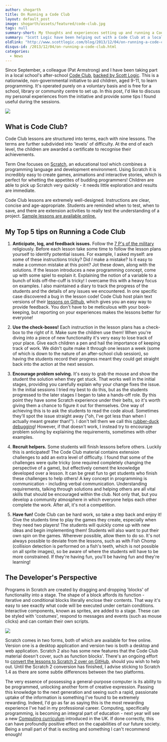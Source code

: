 ```yaml
---
author: shogarth
title: On Running a Code Club
layout: default_post
image: shogarth/assets/featured/code-club.jpg
tags: null
summary-short: My thoughts and experiences setting up and running a Code Club
summary: "Scott Logic have been helping out with a Code Club at a local primary school. As one of the developers involved, I'd like to share my experiences and tips for running your own Code Club!"
oldlink: "http://www.scottlogic.com/blog/2013/12/04/on-running-a-code-club.html"
disqus-id: /2013/12/04/on-running-a-code-club.html
categories:
  - News
---
```


Since September, a colleague (Pat Armstrong) and I have been taking part in a local school's after-school [Code Club](https://www.codeclub.org.uk/), [backed by Scott Logic](http://www.scottlogic.com/news/20131203-certificates-awarded-to-code-club-whiz-kids/). This is a nationwide, non-governmental initiative to aid children, aged 9-11, to learn programming. It's operated purely on a voluntary basis and is free for a school, library or community centre to set up. In this post, I'd like to discuss my personal experiences from the initiative and provide some tips I found useful during the sessions.

<img src="{{ site.baseurl }}/shogarth/assets/code-club-west-jesmond-primary-school.jpg"/>

## What is Code Club?

Code Club lessons are structured into terms, each with nine lessons. The terms are further subdivided into 'levels' of difficulty. At the end of each level, the children are awarded a certificate to recognise their achievements.

Term One focuses on [Scratch](http://scratch.mit.edu/), an educational tool which combines a programming language and development environment. Using Scratch it is incredibly easy to create games, animations and interactive stories, which is perfect for whetting the appetites of budding programmers! Children are able to pick up Scratch very quickly - it needs little exploration and results are immediate.

Code Club lessons are extremely well-designed. Instructions are clear, concise and age-appropriate. Students are reminded when to test, when to save, and there are extension activities to really test the understanding of a project. [Sample lessons are available online.](https://www.codeclub.org.uk/about)

## My Top 5 tips on Running a Code Club

1. **Anticipate, log, and feedback issues.**
Follow the [7 P's of the military](http://military.wikia.com/wiki/7_Ps_(military_adage)) religiously. Before each lesson take some time to follow the lesson plans yourself to identify potential issues. For example, I asked myself: are some of these instructions tricky? Did _I_ make a mistake? Is it easy to make a common mistake at this point? Jot these down, along with the solutions. If the lesson introduces a new programming concept, come up with some spiel to explain it. Explaining the notion of a variable to a bunch of kids off-the-cuff is tricky! I overcame this with a heavy focus on examples. I also maintained a diary to track the progress of the students and the details of any issues we encountered. In one specific case discovered a bug in the lesson code! Code Club host plain text versions of their [lessons on Github](https://github.com/CodeClub/scratch-curriculum), which gives you an easy way to provide feedback. You don't have to be meticulous with your book-keeping, but reporting on your experiences makes the lessons better for everyone!

2. **Use the check-boxes!**
Each instruction in the lesson plans has a check-box to the right of it. Make sure the children use them! When you're diving into a piece of new functionality it's very easy to lose track of your place. Give each children a pen and hail the importance of keeping track of work. We didn't quite make it through one lesson a week (some of which is down to the nature of an after-school club session), so having the students record their progress meant they could get straight back into the action at the next session.

3. **Encourage problem solving.**
It's easy to grab the mouse and show the student the solution when they get stuck. That works well in the initial stages, providing you carefully explain why your change fixes the issue. In the initial sessions I tried my best to do this, but as the students progressed to the later stages I began to take a hands-off role. By this point they have some Scratch experience under their belts, so it's worth giving them a chance to figure it out for themselves. One way of achieving this is to ask the students to read the code aloud. Sometimes they'll spot the issue straight away ("oh, I've got less than when I actually meant greater than!"). I don't tell them we call this [rubber-duck debugging](https://en.wikipedia.org/wiki/Rubber_duck_debugging)! However, if that doesn't work, I instead try to encourage problem solving by explaining the requirements, sometimes with other examples.

4. **Recruit helpers.**
Some students will finish lessons before others. Luckily this is anticipated! The Code Club material contains extension challenges to add an extra level of difficulty. I found that some of the challenges were quite tricky (one required completely changing the perspective of a game), but effectively cement the knowledge developed over a lesson. It can be great fun to get students who finish these challenges to help others! A key concept in programming is communication - including verbal communication. Understanding requirements, talking through solutions and helping others are all vital skills that should be encouraged within the club. Not only that, but you develop a community atmosphere in which everyone helps each other complete the work. After all, it's not a competition.

5. **Have fun!**
Code Club can be hard work, so take a step back and enjoy it! Give the students time to play the games they create, especially when they need two players! The students will quickly come up with new ideas and begin implementing them! Students will also want to put their own spin on the games. Wherever possible, allow them to do so. It's not always possible to deviate from the lessons, such as with Fish Chomp (collision detection is performed on a fish's teeth, which is not possible on all sprite images), so be aware of where the students will have to be more constrained. If they're having fun, you'll be having fun and they're learning!

## The Developer's Perspective

Programs in Scratch are created by dragging and dropping 'blocks' of functionality into a stage. The shape of a block affords its function - iterative and conditional blocks literally enclose their contents. That way it's easy to see exactly what code will be executed under certain conditions. Interactive components, known as sprites, are added to a stage. These can be styled with 'costumes', respond to messages and events (such as mouse clicks) and can contain their own scripts.

<img src="{{ site.baseurl }}/shogarth/assets/scratch.png"/>

Scratch comes in two forms, both of which are available for free online. Version one is a desktop application and version two is both a desktop and web application. Scratch 2 also has some new features that the Code Club material doesn't cover, such as function blocks'. There's an ongoing effort to [convert the lessons to Scratch 2 over on GitHub](https://github.com/CodeClub/scratch-curriculum/issues/37), should you wish to help out. Until the Scratch 2 conversion has finished, I advise sticking to Scratch 1.4 as there are some subtle differences between the two platforms.

The very essence of possessing a general-purpose computer is its ability to be programmed, unlocking another form of creative expression. Passing this knowledge to the next generation and seeing such a rapid, passionate uptake of the information is something I've found to be extremely rewarding. Indeed, I'd go as far as saying this is the most rewarding experience I've had in my professional career. Computing, specifically programming, is becoming an integral part of education - next year will see a new [Computing curriculum](https://www.gov.uk/government/publications/national-curriculum-in-england-computing-programmes-of-study) introduced in the UK. If done correctly, this can have profoundly positive effect on the capabilities of our future society. Being a small part of that is exciting and something I can't recommend enough!
